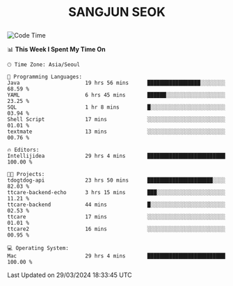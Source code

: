 <h1>
 <p align="center">
   SANGJUN SEOK
 </p>
</h1>

<!--START_SECTION:waka-->
![Code Time](http://img.shields.io/badge/Code%20Time-3%2C427%20hrs%2046%20mins-blue)

📊 **This Week I Spent My Time On** 

```text
🕑︎ Time Zone: Asia/Seoul

💬 Programming Languages: 
Java                     19 hrs 56 mins      █████████████████░░░░░░░░   68.59 % 
YAML                     6 hrs 45 mins       ██████░░░░░░░░░░░░░░░░░░░   23.25 % 
SQL                      1 hr 8 mins         █░░░░░░░░░░░░░░░░░░░░░░░░   03.94 % 
Shell Script             17 mins             ░░░░░░░░░░░░░░░░░░░░░░░░░   01.01 % 
textmate                 13 mins             ░░░░░░░░░░░░░░░░░░░░░░░░░   00.76 % 

🔥 Editors: 
Intellijidea             29 hrs 4 mins       █████████████████████████   100.00 % 

🐱‍💻 Projects: 
tdogtdog-api             23 hrs 50 mins      █████████████████████░░░░   82.03 % 
ttcare-backend-echo      3 hrs 15 mins       ███░░░░░░░░░░░░░░░░░░░░░░   11.21 % 
ttcare-backend           44 mins             █░░░░░░░░░░░░░░░░░░░░░░░░   02.53 % 
ttcare                   17 mins             ░░░░░░░░░░░░░░░░░░░░░░░░░   01.01 % 
ttcare2                  16 mins             ░░░░░░░░░░░░░░░░░░░░░░░░░   00.95 % 

💻 Operating System: 
Mac                      29 hrs 4 mins       █████████████████████████   100.00 % 
```


 Last Updated on 29/03/2024 18:33:45 UTC
<!--END_SECTION:waka-->
